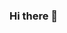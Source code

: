 ### Hi there 👋

<!--
This is my first project and the start of my personal web page where I will show case some of my projects once I have more. 
-->
